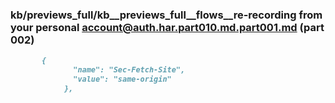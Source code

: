 ### kb/previews_full/kb__previews_full__flows__re-recording from your personal account@auth.har.part010.md.part001.md (part 002)

```md
       {
              "name": "Sec-Fetch-Site",
              "value": "same-origin"
            },
     
```

```
